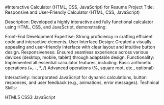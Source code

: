 
#Interactive Calculator (HTML, CSS, JavaScript) for Resume
Project Title: Responsive and User-Friendly Calculator (HTML, CSS, JavaScript)

Description:
Developed a highly interactive and fully functional calculator using HTML, CSS, and JavaScript, demonstrating:

Front-End Development Expertise: Strong proficiency in crafting efficient code and interactive elements.
User Interface Design: Created a visually appealing and user-friendly interface with clear layout and intuitive button design.
Responsiveness: Ensured seamless experience across various devices (desktop, mobile, tablet) through adaptable design.
Functionality: Implemented all essential calculator features, including:
Basic arithmetic operations (+, -, *, /)
Advanced operations (%, square root, etc., optional)

Interactivity: Incorporated JavaScript for dynamic calculations, button responses, and user feedback (e.g., animations, error messages).
Technical Skills:

HTML5
CSS3
JavaScript
